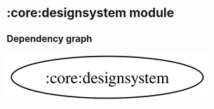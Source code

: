 # :core:designsystem module
## Dependency graph
![Dependency graph](../../docs/images/graphs/dep_graph_core_designsystem.svg)
